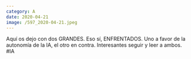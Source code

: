 ```yaml
--- 
category: A 
date: 2020-04-21 
image: /597_2020-04-21.jpeg 
--- 
```


Aquí os dejo con dos GRANDES. Eso sí, ENFRENTADOS. Uno a favor de la autonomía de la IA, el otro en contra. Interesantes seguir y leer a ambos. #IA
